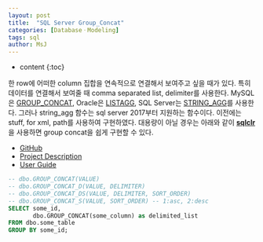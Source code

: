 ```yaml
---
layout: post
title:  "SQL Server Group_Concat"
categories: [DatabaseㆍModeling]
tags: sql
author: MsJ
---
```


* content
{:toc}

한 row에 어떠한 column 집합을 연속적으로 연결해서 보여주고 싶을 때가 있다. 특히 데이터를 연결해서 보여줄 때 comma separated list, delimiter를 사용한다. MySQL은 [GROUP_CONCAT](https://database.guide/how-to-return-query-results-as-a-comma-separated-list-in-mysql/), Oracle은 [LISTAGG](https://docs.oracle.com/cd/E11882_01/server.112/e41084/functions089.htm#SQLRF30030), SQL Server는 [STRING_AGG](https://database.guide/how-to-return-query-results-as-a-comma-separated-list-in-sql-server/)를 사용한다. 그러나 string_agg 함수는 sql server 2017부터 지원하는 함수이다. 이전에는 stuff, for xml, path를 사용하여 구현하였다. 대용량이 아닐 경우는 아래와 같이 [**sqlclr**](https://docs.microsoft.com/en-us/dotnet/framework/data/adonet/sql/introduction-to-sql-server-clr-integration)을 사용하면 group concat을 쉽게 구현할 수 있다.
* [GitHub](https://github.com/orlando-colamatteo/ms-sql-server-group-concat-sqlclr)
* [Project Description](https://orlando-colamatteo.github.io/ms-sql-server-group-concat-sqlclr/)
* [User Guide](https://orlando-colamatteo.github.io/ms-sql-server-group-concat-sqlclr/documentation.html)

```sql
-- dbo.GROUP_CONCAT(VALUE)
-- dbo.GROUP_CONCAT_D(VALUE, DELIMITER)
-- dbo.GROUP_CONCAT_DS(VALUE, DELIMITER, SORT_ORDER)
-- dbo.GROUP_CONCAT_S(VALUE, SORT_ORDER) -- 1:asc, 2:desc
SELECT some_id,
       dbo.GROUP_CONCAT(some_column) as delimited_list
FROM dbo.some_table
GROUP BY some_id;
```

